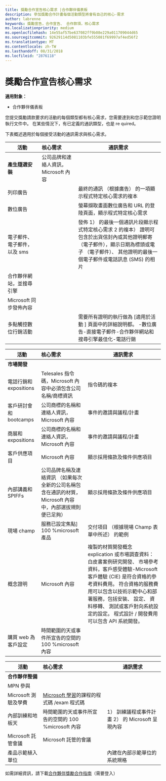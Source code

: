 ```yaml
---
title: 獎勵合作宣告核心需求 |合作夥伴儀表板
description: 參加獎勵合作計畫每個活動類型將會有自己的核心-需求
author: labrenne
keywords: 獎勵宣告，合作宣告、 合作款項，核心需求
ms.localizationpriority: medium
ms.openlocfilehash: 14e55af57be637082ff9b08e229a011709044d65
ms.sourcegitcommit: 92629114d5081103bfe555081f69997af4ed56f2
ms.translationtype: MT
ms.contentlocale: zh-TW
ms.lasthandoff: 08/31/2018
ms.locfileid: "2876118"
---
```

# <a name="core-requirements-for-incentives-co-op-claims"></a>獎勵合作宣告核心需求

**適用對象：**

- 合作夥伴儀表板

您提交獎勵請款要求的活動的每個類型都有核心需求，您需要達到和您示範您證明執行文件中。 在某些情況下，有已定義的通訊類型，也是 re quired。

下表概述適用於每個接受活動的通訊需求與核心需求。 

|**活動**   |**核心需求**   |**通訊需求**|
|--------------------------------------|:---------------------------------|---------|
|**產生隨選安裝**      |公司品牌和連絡人資訊，Microsoft 內容    |         |
|列印廣告 |                 |最終的通訊 （根據廣告） 的一項顯示程式特定核心需求的複本|
|數位廣告|            |螢幕擷取畫面數位廣告和 URL 的登陸頁面，顯示程式特定核心需求  
|電子郵件、 電子郵件，以及 sms|             |發佈 1） 的最後一個通訊片段顯示程式特定核心需求 2 的複本） 證明可包含於出貨信封內或其他證明郵寄 （電子郵件），顯示日期為標頭或電子 （電子郵件）、 其他證明的最後一個電子郵件或電話訊息 (SMS) 的相片|
|合作夥伴網站，並搜尋引擎|
|Microsoft 同步發佈內容|
|多點觸控數位行銷活動|     |需要所有證明的執行做為 [適用於活動 \] 頁面中的詳細說明都。  -數位廣告-直接電子郵件-合作夥伴網站和搜尋引擎最佳化-電話行銷


|**活動**   |**核心需求**   |**通訊需求**|
|--------------------------------------|:---------------------------------|--------------|
|**市場開發**     
|電話行銷和 expositions|   Telesales 指令碼，Microsoft 內容中必須包含公司名稱/商標資訊|指令碼的複本|
|客戶研討會和 bootcamps  |公司商標的名稱和連絡人資訊，Microsoft 內容|事件的邀請與議程/計畫|
|商展和 expositions       |公司商標的名稱和連絡人資訊，Microsoft 內容|事件的邀請與議程/計畫|
|客戶供應項目   | Microsoft 內容|顯示採用條款及條件供應項目|              |
|內部講義和 SPIFFs   |公司品牌名稱及連絡資訊 （如果每次全新的公司名稱包含在通訊的材質，Microsoft 內容中，內部選拔規則便已足夠）|顯示採用條款及條件供應項目 |
|現場 champ     | 服務已設定焦點] 100 %microsoft 產品|交付項目 （根據現場 Champ 表單中所述） 的範例|
|概念證明    | Microsoft 內容  |複製的材質開發概念 explication 或市場調查資料： 白皮書案例研究開發、 市場參考資料，客戶感受體驗-Microsoft 客戶體驗 (CIE) 是符合資格的參考資料費用。 符合資格的服務費用可以包含以技術示範中心和部署服務，包括安裝、 設定、 資料移轉、 測試或客戶對向系統設定的設定。 程式設計 / 開發費用可以包含 API 系統開發。 |
|購買 web 為客戶設定 | 時間範圍的天或事件所宣告的空間的 100 %microsoft 內容   |

|**活動**   |**核心需求**   |**通訊需求**|
|--------------------------------------|:---------------------------------|---------------------------|
|**合作夥伴整備**|                                       |
|MPN 參與   |                       
|Microsoft 測驗及學費   |   [Microsoft 學習](https://partner.microsoft.com/training)的課程的程式碼 /exam 程式碼|
|內部訓練和地板天 |時間範圍的天或事件所宣告的空間的 100 %microsoft 內容|1） 訓練議程或事件計畫 2） 的 Microsoft 呈現內容|
|Microsoft 託管會議  |    Microsoft 託管的會議|    
|產品示範植入單位   |   |內建在內部示範單位的系統規格|
 如需詳細資訊，請下載[合作夥伴獎勵合作指南](https://assets.microsoft.com/coop-guidebook.pdf)（需要登入）

